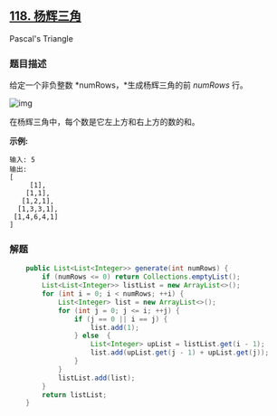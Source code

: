 ## [118. 杨辉三角](https://leetcode-cn.com/problems/pascals-triangle/)

Pascal's Triangle 

### 题目描述

给定一个非负整数 *numRows，*生成杨辉三角的前 *numRows* 行。

![img](https://upload.wikimedia.org/wikipedia/commons/0/0d/PascalTriangleAnimated2.gif)

在杨辉三角中，每个数是它左上方和右上方的数的和。

**示例:**

```
输入: 5
输出:
[
     [1],
    [1,1],
   [1,2,1],
  [1,3,3,1],
 [1,4,6,4,1]
]
```

### 解题

```java
    public List<List<Integer>> generate(int numRows) {
        if (numRows <= 0) return Collections.emptyList();
        List<List<Integer>> listList = new ArrayList<>();
        for (int i = 0; i < numRows; ++i) {
            List<Integer> list = new ArrayList<>();
            for (int j = 0; j <= i; ++j) {
                if (j == 0 || i == j) {
                    list.add(1);
                } else  {
                    List<Integer> upList = listList.get(i - 1);
                    list.add(upList.get(j - 1) + upList.get(j));
                }
            }
            listList.add(list);
        }
        return listList;
    }
```

